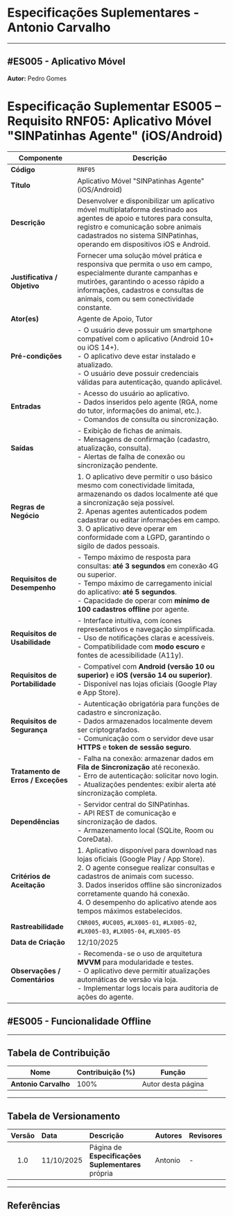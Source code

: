 # Especificações Suplementares - Antonio Carvalho

---

<a id="es005"></a>

## #ES005 - Aplicativo Móvel

**Autor:** Pedro Gomes
# Especificação Suplementar ES005 – Requisito RNF05: Aplicativo Móvel "SINPatinhas Agente" (iOS/Android)

| **Componente** | **Descrição** |
|----------------|----------------|
| **Código** | `RNF05` |
| **Título** | Aplicativo Móvel "SINPatinhas Agente" (iOS/Android) |
| **Descrição** | Desenvolver e disponibilizar um aplicativo móvel multiplataforma destinado aos agentes de apoio e tutores para consulta, registro e comunicação sobre animais cadastrados no sistema SINPatinhas, operando em dispositivos iOS e Android. |
| **Justificativa / Objetivo** | Fornecer uma solução móvel prática e responsiva que permita o uso em campo, especialmente durante campanhas e mutirões, garantindo o acesso rápido a informações, cadastros e consultas de animais, com ou sem conectividade constante. |
| **Ator(es)** | Agente de Apoio, Tutor |
| **Pré-condições** | - O usuário deve possuir um smartphone compatível com o aplicativo (Android 10+ ou iOS 14+).<br>- O aplicativo deve estar instalado e atualizado.<br>- O usuário deve possuir credenciais válidas para autenticação, quando aplicável. |
| **Entradas** | - Acesso do usuário ao aplicativo.<br>- Dados inseridos pelo agente (RGA, nome do tutor, informações do animal, etc.).<br>- Comandos de consulta ou sincronização. |
| **Saídas** | - Exibição de fichas de animais.<br>- Mensagens de confirmação (cadastro, atualização, consulta).<br>- Alertas de falha de conexão ou sincronização pendente. |
| **Regras de Negócio** | 1. O aplicativo deve permitir o uso básico mesmo com conectividade limitada, armazenando os dados localmente até que a sincronização seja possível.<br>2. Apenas agentes autenticados podem cadastrar ou editar informações em campo.<br>3. O aplicativo deve operar em conformidade com a LGPD, garantindo o sigilo de dados pessoais. |
| **Requisitos de Desempenho** | - Tempo máximo de resposta para consultas: **até 3 segundos** em conexão 4G ou superior.<br>- Tempo máximo de carregamento inicial do aplicativo: **até 5 segundos**.<br>- Capacidade de operar com **mínimo de 100 cadastros offline** por agente. |
| **Requisitos de Usabilidade** | - Interface intuitiva, com ícones representativos e navegação simplificada.<br>- Uso de notificações claras e acessíveis.<br>- Compatibilidade com **modo escuro** e fontes de acessibilidade (A11y). |
| **Requisitos de Portabilidade** | - Compatível com **Android (versão 10 ou superior)** e **iOS (versão 14 ou superior)**.<br>- Disponível nas lojas oficiais (Google Play e App Store). |
| **Requisitos de Segurança** | - Autenticação obrigatória para funções de cadastro e sincronização.<br>- Dados armazenados localmente devem ser criptografados.<br>- Comunicação com o servidor deve usar **HTTPS** e **token de sessão seguro**. |
| **Tratamento de Erros / Exceções** | - Falha na conexão: armazenar dados em **Fila de Sincronização** até reconexão.<br>- Erro de autenticação: solicitar novo login.<br>- Atualizações pendentes: exibir alerta até sincronização completa. |
| **Dependências** | - Servidor central do SINPatinhas.<br>- API REST de comunicação e sincronização de dados.<br>- Armazenamento local (SQLite, Room ou CoreData). |
| **Critérios de Aceitação** | 1. Aplicativo disponível para download nas lojas oficiais (Google Play / App Store).<br>2. O agente consegue realizar consultas e cadastros de animais com sucesso.<br>3. Dados inseridos offline são sincronizados corretamente quando há conexão.<br>4. O desempenho do aplicativo atende aos tempos máximos estabelecidos. |
| **Rastreabilidade** | `CNR005`, `#UC005`, `#LX005-01`, `#LX005-02`, `#LX005-03`, `#LX005-04`, `#LX005-05` |
| **Data de Criação** | 12/10/2025 |
| **Observações / Comentários** | - Recomenda-se o uso de arquitetura **MVVM** para modularidade e testes.<br>- O aplicativo deve permitir atualizações automáticas de versão via loja.<br>- Implementar logs locais para auditoria de ações do agente. |

## #ES005 - Funcionalidade Offline
---

## Tabela de Contribuição

| Nome | Contribuição (%) | Função |
|------|------------------|--------|
| **Antonio Carvalho** | 100% | Autor desta página |

---

## Tabela de Versionamento

| Versão | Data | Descrição | Autores | Revisores |
|:------:|:-----------|:-------------------------------------------|:--------|:-----------|
| 1.0 | 11/10/2025 | Página de **Especificações Suplementares** própria | Antonio | - |

---

## Referências  
